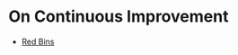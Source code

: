 # On Continuous Improvement

- [Red Bins](https://medium.com/meilleursagents-engineering/continuous-improvement-practices-part-1-red-bin-9ba0cb5eea83)
